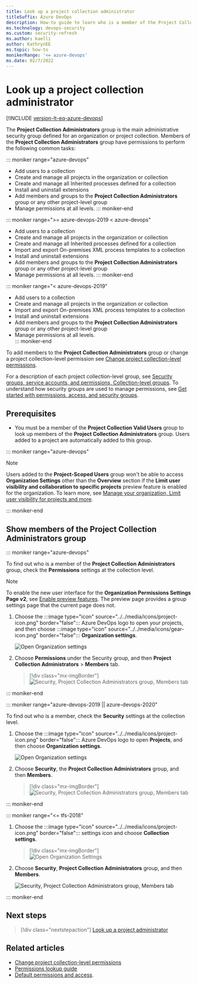 ```yaml
---
title: Look up a project collection administrator 
titleSuffix: Azure DevOps
description: How-to guide to learn who is a member of the Project Collection Administrators group in Azure DevOps
ms.technology: devops-security
ms.custom: security-refresh
ms.author: kaelli
author: KathrynEE
ms.topic: how-to
monikerRange: '<= azure-devops'
ms.date: 02/7/2022
---
```


# Look up a project collection administrator 

[!INCLUDE [version-lt-eq-azure-devops](../../includes/version-lt-eq-azure-devops.md)]


The **Project Collection Administrators** group is the main administrative security group defined for an organization or project collection. Members of the **Project Collection Administrators** group have permissions to perform the following common tasks:   

::: moniker range="azure-devops"  
- Add users to a collection
- Create and manage all projects in the organization or collection
- Create and manage all Inherited processes defined for a collection
- Install and uninstall extensions
- Add members and groups to the **Project Collection Administrators** group or any other project-level group
- Manage permissions at all levels. 
::: moniker-end 

::: moniker range=">= azure-devops-2019 < azure-devops"  
- Add users to a collection
- Create and manage all projects in the organization or collection
- Create and manage all Inherited processes defined for a collection
- Import and export On-premises XML process templates to a collection
- Install and uninstall extensions
- Add members and groups to the **Project Collection Administrators** group or any other project-level group
- Manage permissions at all levels. 
::: moniker-end 

::: moniker range="< azure-devops-2019"  
- Add users to a collection
- Create and manage all projects in the organization or collection
- Import and export On-premises XML process templates to a collection
- Install and uninstall extensions
- Add members and groups to the **Project Collection Administrators** group or any other project-level group
- Manage permissions at all levels.  
::: moniker-end 

To add members to the **Project Collection Administrators** group or change a project collection-level permission see [Change project collection-level permissions](change-organization-collection-level-permissions.md). 

For a description of each project collection-level group, see [Security groups, service accounts, and permissions, Collection-level groups](permissions.md#collection-level-groups). To understand how security groups are used to manage permissions, see [Get started with permissions, access, and security groups](about-permissions.md).   

## Prerequisites

* You must be a member of the **Project Collection Valid Users** group to look up members of the **Project Collection Administrators** group. Users added to a project are automatically added to this group. 
 

::: moniker range="azure-devops"  
> [!NOTE]  
> Users added to the **Project-Scoped Users** group won't be able to access **Organization Settings** other than the **Overview** section if the **Limit user visibility and collaboration to specific projects** preview feature is enabled for the organization. To learn more, see [Manage your organization, Limit  user visibility for projects and more](../../user-guide/manage-organization-collection.md#project-scoped-user-group). 

::: moniker-end  
 
## Show members of the Project Collection Administrators group

::: moniker range="azure-devops"

To find out who is a member of the **Project Collection Administrators** group, check the **Permissions** settings at the collection level. 

> [!NOTE]   
> To enable the new user interface for the **Organization Permissions Settings Page v2**, see [Enable preview features](../../project/navigation/preview-features.md). The preview page provides a group settings page that the current page does not. 

1. Choose the :::image type="icon" source="../../media/icons/project-icon.png" border="false"::: Azure DevOps logo to open your projects, and then choose :::image type="icon" source="../../media/icons/gear-icon.png" border="false"::: **Organization settings**.  

	![Open Organization settings](../../media/open-organization-settings-preview.png)

2. Choose **Permissions** under the Security group, and then **Project Collection Administrators** > **Members** tab. 

	> [!div class="mx-imgBorder"]  
	> ![Security, Project Collection Administrators group, Members tab](media/project-collection/project-collection-admins-members-tab-s157.png)  

::: moniker-end   

::: moniker range="azure-devops-2019 || azure-devops-2020"

To find out who is a member, check the **Security** settings at the collection level. 

1. Choose the :::image type="icon" source="../../media/icons/project-icon.png" border="false"::: Azure DevOps logo to open **Projects**, and then choose **Organization settings**. 

   ![Open Organization settings](../../pipelines/agents/media/agent-pools-tab/organization-settings.png)

2. Choose **Security**, the **Project Collection Administrators** group, and then **Members**. 

	> [!div class="mx-imgBorder"]  
	> ![Security, Project Collection Administrators group, Members tab](media/view-permissions/collection-admins-vert.png)  

::: moniker-end  

::: moniker range="<= tfs-2018"

1. Choose the :::image type="icon" source="../../media/icons/project-icon.png" border="false"::: settings icon and choose **Collection settings**.

	> [!div class="mx-imgBorder"]  
	> ![Open Organization Settings](/azure/devops/media/settings/open-account-settings.png)  

2. Choose **Security**, **Project Collection Administrators** group, and then **Members**. 

   ![Security, Project Collection Administrators group, Members tab](media/view-permissions/collection-admins.png)

::: moniker-end



## Next steps

> [!div class="nextstepaction"]
> [Look up a project administrator](look-up-project-administrators.md)

## Related articles

- [Change project collection-level permissions](change-organization-collection-level-permissions.md)
- [Permissions lookup guide](permissions-lookup-guide.md)
- [Default permissions and access](permissions-access.md).
